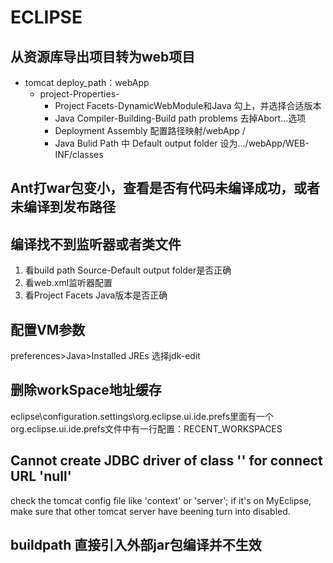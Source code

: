 # ECLIPSE

## 从资源库导出项目转为web项目

* tomcat deploy_path：webApp
  * project-Properties-
    * Project Facets-DynamicWebModule和Java 勾上，并选择合适版本
    * Java Compiler-Building-Build path problems 去掉Abort...选项
    * Deployment Assembly 配置路径映射/webApp /
    * Java Bulid Path 中 Default output folder 设为.../webApp/WEB-INF/classes

## Ant打war包变小，查看是否有代码未编译成功，或者未编译到发布路径

## 编译找不到监听器或者类文件

  1. 看build path Source-Default output folder是否正确
  2. 看web.xml监听器配置
  3. 看Project Facets Java版本是否正确

## 配置VM参数

  preferences>Java>Installed JREs 选择jdk-edit

## 删除workSpace地址缓存

  eclipse\configuration\.settings\org.eclipse.ui.ide.prefs里面有一个org.eclipse.ui.ide.prefs文件中有一行配置：RECENT_WORKSPACES

## Cannot create JDBC driver of class '' for connect URL 'null'

  check the tomcat config file like 'context' or 'server';
  if it's on MyEclipse, make sure that other tomcat server have beening turn into disabled.

## buildpath 直接引入外部jar包编译并不生效
